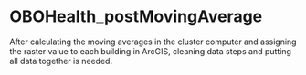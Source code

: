 # OBOHealth_postMovingAverage
After calculating the moving averages in the cluster computer and assigning the raster value to each building in ArcGIS, cleaning data steps and putting all data together is needed.
